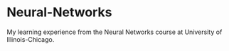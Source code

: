 # Neural-Networks
My learning experience from the Neural Networks course at University of Illinois-Chicago.
